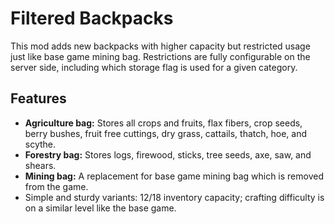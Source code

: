 # Filtered Backpacks
This mod adds new backpacks with higher capacity but restricted usage just like base game mining bag.
Restrictions are fully configurable on the server side, including which storage flag is used for a given category.

## Features
- **Agriculture bag:** Stores all crops and fruits, flax fibers, crop seeds, berry bushes, fruit free cuttings, dry grass, cattails, thatch, hoe, and scythe.
- **Forestry bag:** Stores logs, firewood, sticks, tree seeds, axe, saw, and shears.
- **Mining bag:** A replacement for base game mining bag which is removed from the game.
- Simple and sturdy variants: 12/18 inventory capacity; crafting difficulty is on a similar level like the base game.
